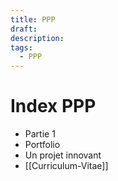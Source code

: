 ```yaml
---
title: PPP
draft: 
description: 
tags:
  - PPP
---
```

# Index PPP
- Partie 1
- Portfolio
- Un projet innovant
- [[Curriculum-Vitae]]
